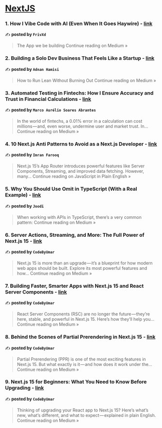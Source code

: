 
<h1><a href=https://medium.com/tag/nextjs/recommended target="_blank" rel="noopener noreferrer">NextJS</a></h1>
<h3>1.  How I Vibe Code with AI (Even When It Goes Haywire) - <a href="https://medium.com/@afaqak124/how-i-vibe-coded-an-web-app-with-cursor-nextjs-and-supabase-681f976b75dd?source=rss------nextjs-5" target="_blank" rel="noopener noreferrer">link</a></h3>

✍️ **posted by `FrivXd`**

<blockquote>The App we be building
Continue reading on Medium »</blockquote>

<h3>2. Building a Solo Dev Business That Feels Like a Startup - <a href="https://medium.com/@ahamisi777/building-a-solo-dev-business-that-feels-like-a-startup-b3f7416be965?source=rss------nextjs-5" target="_blank" rel="noopener noreferrer">link</a></h3>

✍️ **posted by `Adnan Hamisi`**

<blockquote>How to Run Lean Without Burning Out
Continue reading on Medium »</blockquote>

<h3>3. Automated Testing in Fintechs: How I Ensure Accuracy and Trust in Financial Calculations - <a href="https://medium.com/@marcoaurelioabrantes/automated-testing-in-fintechs-how-i-ensure-accuracy-and-trust-in-financial-calculations-3a044b657b5e?source=rss------nextjs-5" target="_blank" rel="noopener noreferrer">link</a></h3>

✍️ **posted by `Marco Aurélio Soares Abrantes`**

<blockquote>In the world of fintechs, a 0.01% error in a calculation can cost millions — and, even worse, undermine user and market trust. In…
Continue reading on Medium »</blockquote>

<h3>4. 10 Next.js Anti Patterns to Avoid as a Next.js Developer - <a href="https://javascript.plainenglish.io/10-next-js-anti-patterns-to-avoid-as-a-next-js-developer-f7828bf569d4?source=rss------nextjs-5" target="_blank" rel="noopener noreferrer">link</a></h3>

✍️ **posted by `Imran Farooq`**

<blockquote>Next.js 15’s App Router introduces powerful features like Server Components, Streaming, and improved data fetching. However, many…
Continue reading on JavaScript in Plain English »</blockquote>

<h3>5.  Why You Should Use Omit in TypeScript (With a Real Example) - <a href="https://joodi.medium.com/why-you-should-use-omit-in-typescript-with-a-real-example-6106cb13148a?source=rss------nextjs-5" target="_blank" rel="noopener noreferrer">link</a></h3>

✍️ **posted by `Joodi`**

<blockquote>When working with APIs in TypeScript, there’s a very common pattern:
Continue reading on Medium »</blockquote>

<h3>6. Server Actions, Streaming, and More: The Full Power of Next.js 15 - <a href="https://cody-by-umar.medium.com/server-actions-streaming-and-more-the-full-power-of-next-js-15-bbfbe16cbecb?source=rss------nextjs-5" target="_blank" rel="noopener noreferrer">link</a></h3>

✍️ **posted by `CodeByUmar`**

<blockquote>Next.js 15 is more than an upgrade — it’s a blueprint for how modern web apps should be built. Explore its most powerful features and how…
Continue reading on Medium »</blockquote>

<h3>7. Building Faster, Smarter Apps with Next.js 15 and React Server Components - <a href="https://cody-by-umar.medium.com/building-faster-smarter-apps-with-next-js-15-and-react-server-components-f14b9c2b0cc0?source=rss------nextjs-5" target="_blank" rel="noopener noreferrer">link</a></h3>

✍️ **posted by `CodeByUmar`**

<blockquote>React Server Components (RSC) are no longer the future — they’re here, stable, and powerful in Next.js 15. Here’s how they’ll help you…
Continue reading on Medium »</blockquote>

<h3>8. Behind the Scenes of Partial Prerendering in Next.js 15 - <a href="https://cody-by-umar.medium.com/behind-the-scenes-of-partial-prerendering-in-next-js-15-45907e19120f?source=rss------nextjs-5" target="_blank" rel="noopener noreferrer">link</a></h3>

✍️ **posted by `CodeByUmar`**

<blockquote>Partial Prerendering (PPR) is one of the most exciting features in Next.js 15. But what exactly is it — and how does it work under the…
Continue reading on Medium »</blockquote>

<h3>9. Next.js 15 for Beginners: What You Need to Know Before Upgrading - <a href="https://cody-by-umar.medium.com/next-js-15-for-beginners-what-you-need-to-know-before-upgrading-ee4d5b937065?source=rss------nextjs-5" target="_blank" rel="noopener noreferrer">link</a></h3>

✍️ **posted by `CodeByUmar`**

<blockquote>Thinking of upgrading your React app to Next.js 15? Here’s what’s new, what’s different, and what to expect — explained in plain English.
Continue reading on Medium »</blockquote>

